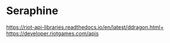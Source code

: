 # Seraphine


https://riot-api-libraries.readthedocs.io/en/latest/ddragon.html+
https://developer.riotgames.com/apis

